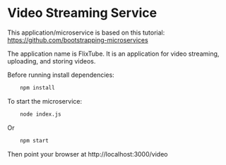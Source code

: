 # Video Streaming Service

This application/microservice is based on this tutorial: https://github.com/bootstrapping-microservices

The application name is FlixTube. It is an application for video streaming, uploading, and storing videos.

Before running install dependencies:
```bash
    npm install
```

To start the microservice:
```bash
    node index.js
```

Or 
```bash
    npm start
```

Then point your browser at http://localhost:3000/video